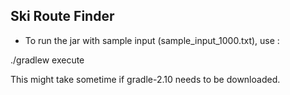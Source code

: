 Ski Route Finder
----------------

- To run the jar with sample input (sample_input_1000.txt), use :

./gradlew execute

This might take sometime if gradle-2.10 needs to be downloaded.
